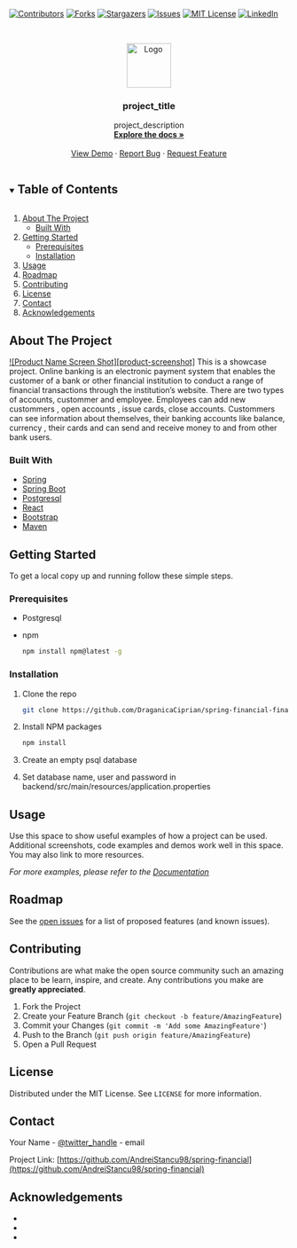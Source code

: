 <!--
*** Thanks for checking out the Best-README-Template. If you have a suggestion
*** that would make this better, please fork the repo and create a pull request
*** or simply open an issue with the tag "enhancement".
*** Thanks again! Now go create something AMAZING! :D
***
***
***
*** To avoid retyping too much info. Do a search and replace for the following:
*** github_username, repo_name, twitter_handle, email, project_title, project_description
-->



<!-- PROJECT SHIELDS -->
<!--
*** I'm using markdown "reference style" links for readability.
*** Reference links are enclosed in brackets [ ] instead of parentheses ( ).
*** See the bottom of this document for the declaration of the reference variables
*** for contributors-url, forks-url, etc. This is an optional, concise syntax you may use.
*** https://www.markdownguide.org/basic-syntax/#reference-style-links
-->
[![Contributors][contributors-shield]][contributors-url]
[![Forks][forks-shield]][forks-url]
[![Stargazers][stars-shield]][stars-url]
[![Issues][issues-shield]][issues-url]
[![MIT License][license-shield]][license-url]
[![LinkedIn][linkedin-shield]][linkedin-url]



<!-- PROJECT LOGO -->
<br />
<p align="center">
  <a href="https://github.com/AndreiStancu98/spring-financial">
    <img src="images/logo.png" alt="Logo" width="80" height="80">
  </a>

  <h3 align="center">project_title</h3>

  <p align="center">
    project_description
    <br />
    <a href="https://github.com/AndreiStancu98/spring-financial"><strong>Explore the docs »</strong></a>
    <br />
    <br />
    <a href="https://github.com/AndreiStancu98/spring-financial">View Demo</a>
    ·
    <a href="https://github.com/AndreiStancu98/spring-financial/issues">Report Bug</a>
    ·
    <a href="https://github.com/AndreiStancu98/spring-financial/issues">Request Feature</a>
  </p>
</p>



<!-- TABLE OF CONTENTS -->
<details open="open">
  <summary><h2 style="display: inline-block">Table of Contents</h2></summary>
  <ol>
    <li>
      <a href="#about-the-project">About The Project</a>
      <ul>
        <li><a href="#built-with">Built With</a></li>
      </ul>
    </li>
    <li>
      <a href="#getting-started">Getting Started</a>
      <ul>
        <li><a href="#prerequisites">Prerequisites</a></li>
        <li><a href="#installation">Installation</a></li>
      </ul>
    </li>
    <li><a href="#usage">Usage</a></li>
    <li><a href="#roadmap">Roadmap</a></li>
    <li><a href="#contributing">Contributing</a></li>
    <li><a href="#license">License</a></li>
    <li><a href="#contact">Contact</a></li>
    <li><a href="#acknowledgements">Acknowledgements</a></li>
  </ol>
</details>



<!-- ABOUT THE PROJECT -->
## About The Project

[![Product Name Screen Shot][product-screenshot]](https://example.com)
This is a showcase project. Online banking is an electronic payment system that enables the customer of a bank or other financial institution to conduct a range of financial transactions through the institution’s website. There are two types of accounts, custommer and employee. Employees can add new custommers , open accounts , issue cards, close accounts. Custommers can see information about themselves, their banking accounts like balance, currency , their cards and can send and receive money to and from other bank users.

### Built With

* [Spring](https://spring.io/)
* [Spring Boot](https://spring.io/projects/spring-boot)
* [Postgresql](https://www.postgresql.org/)
* [React](https://reactjs.org/)
* [Bootstrap](https://getbootstrap.com/)
* [Maven](https://maven.apache.org/)



<!-- GETTING STARTED -->
## Getting Started

To get a local copy up and running follow these simple steps.

### Prerequisites

* Postgresql

* npm
  ```sh
  npm install npm@latest -g
  ```


### Installation

1. Clone the repo
   ```sh
   git clone https://github.com/DraganicaCiprian/spring-financial-final.git
   ```
2. Install NPM packages
   ```sh
   npm install
   ```
   
3. Create an empty psql database

4. Set database name, user and password in backend/src/main/resources/application.properties 



<!-- USAGE EXAMPLES -->
## Usage

Use this space to show useful examples of how a project can be used. Additional screenshots, code examples and demos work well in this space. You may also link to more resources.

_For more examples, please refer to the [Documentation](https://example.com)_



<!-- ROADMAP -->
## Roadmap

See the [open issues](https://github.com/AndreiStancu98/spring-financial/issues) for a list of proposed features (and known issues).



<!-- CONTRIBUTING -->
## Contributing

Contributions are what make the open source community such an amazing place to be learn, inspire, and create. Any contributions you make are **greatly appreciated**.

1. Fork the Project
2. Create your Feature Branch (`git checkout -b feature/AmazingFeature`)
3. Commit your Changes (`git commit -m 'Add some AmazingFeature'`)
4. Push to the Branch (`git push origin feature/AmazingFeature`)
5. Open a Pull Request



<!-- LICENSE -->
## License

Distributed under the MIT License. See `LICENSE` for more information.



<!-- CONTACT -->
## Contact

Your Name - [@twitter_handle](https://twitter.com/twitter_handle) - email

Project Link: [https://github.com/AndreiStancu98/spring-financial](https://github.com/AndreiStancu98/spring-financial)



<!-- ACKNOWLEDGEMENTS -->
## Acknowledgements

* []()
* []()
* []()





<!-- MARKDOWN LINKS & IMAGES -->
<!-- https://www.markdownguide.org/basic-syntax/#reference-style-links -->
[contributors-shield]: https://img.shields.io/github/contributors/AndreiStancu98/repo.svg?style=for-the-badge
[contributors-url]: http://github.com/AndreiStancu98/spring-financial/graphs/contributors
[forks-shield]: https://img.shields.io/github/forks/AndreiStancu98/repo.svg?style=for-the-badge
[forks-url]: https://github.com/AndreiStancu98/spring-financial/network/members
[stars-shield]: https://img.shields.io/github/stars/AndreiStancu98/repo.svg?style=for-the-badge
[stars-url]: https://github.com/AndreiStancu98/spring-financial/stargazers
[issues-shield]: https://img.shields.io/github/issues/AndreiStancu98/repo.svg?style=for-the-badge
[issues-url]: https://github.com/AndreiStancu98/spring-financial/issues
[license-shield]: https://img.shields.io/github/license/AndreiStancu98/repo.svg?style=for-the-badge
[license-url]: https://github.com/AndreiStancu98/spring-financial/blob/master/LICENSE.txt
[linkedin-shield]: https://img.shields.io/badge/-LinkedIn-black.svg?style=for-the-badge&logo=linkedin&colorB=555
[linkedin-url]: https://linkedin.com/in/andrei-stancu
